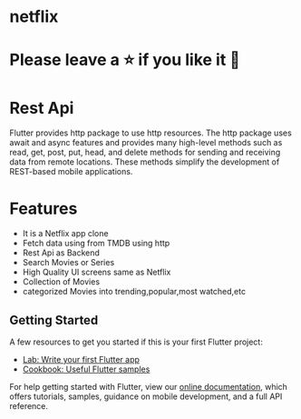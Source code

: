 # netflix

# Please leave a ⭐ if you like it 💜

# Rest Api

Flutter provides http package to use http resources. The http package uses await and async features and provides many high-level methods such as read, get, post, put, head, and delete methods for sending and receiving data from remote locations. These methods simplify the development of REST-based mobile applications.

# Features

- It is a Netflix app clone
- Fetch data using from TMDB using http
- Rest Api as Backend
- Search Movies or Series
- High Quality UI screens same as Netflix
- Collection of Movies
- categorized Movies into trending,popular,most watched,etc

## Getting Started

A few resources to get you started if this is your first Flutter project:

- [Lab: Write your first Flutter app](https://flutter.dev/docs/get-started/codelab)
- [Cookbook: Useful Flutter samples](https://flutter.dev/docs/cookbook)

For help getting started with Flutter, view our
[online documentation](https://flutter.dev/docs), which offers tutorials,
samples, guidance on mobile development, and a full API reference.
